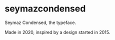 # seymazcondensed
Seymaz Condensed, the typeface.


Made in 2020, inspired by a design started in 2015.
